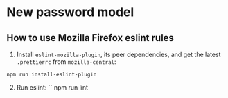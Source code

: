 # New password model

## How to use Mozilla Firefox eslint rules

1. Install `eslint-mozilla-plugin`, its peer dependencies, and get the latest `.prettierrc` from `mozilla-central`:
```
npm run install-eslint-plugin
```

2. Run eslint:
``
npm run lint
```